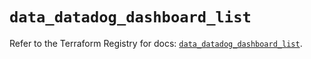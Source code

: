 # `data_datadog_dashboard_list`

Refer to the Terraform Registry for docs: [`data_datadog_dashboard_list`](https://registry.terraform.io/providers/datadog/datadog/3.62.0/docs/data-sources/dashboard_list).
